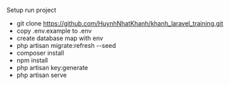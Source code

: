 Setup run project
- git clone https://github.com/HuynhNhatKhanh/khanh_laravel_training.git
- copy .env.example to .env
- create database map with env
- php artisan migrate:refresh --seed
- composer install
- npm install
- php artisan key:generate
- php artisan serve
